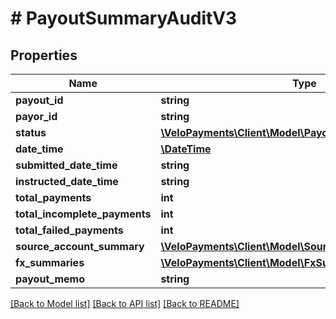 # # PayoutSummaryAuditV3

## Properties

Name | Type | Description | Notes
------------ | ------------- | ------------- | -------------
**payout_id** | **string** |  | 
**payor_id** | **string** |  | [optional] 
**status** | [**\VeloPayments\Client\Model\PayoutStatusV3**](PayoutStatusV3.md) |  | 
**date_time** | [**\DateTime**](\DateTime.md) |  | [optional] 
**submitted_date_time** | **string** |  | 
**instructed_date_time** | **string** |  | [optional] 
**total_payments** | **int** |  | [optional] 
**total_incomplete_payments** | **int** |  | [optional] 
**total_failed_payments** | **int** |  | [optional] 
**source_account_summary** | [**\VeloPayments\Client\Model\SourceAccountSummaryV3[]**](SourceAccountSummaryV3.md) |  | [optional] 
**fx_summaries** | [**\VeloPayments\Client\Model\FxSummaryV3[]**](FxSummaryV3.md) |  | [optional] 
**payout_memo** | **string** |  | [optional] 

[[Back to Model list]](../../README.md#documentation-for-models) [[Back to API list]](../../README.md#documentation-for-api-endpoints) [[Back to README]](../../README.md)


